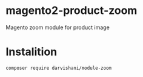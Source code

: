 # magento2-product-zoom
Magento zoom module for product image

# Instalition
`composer require darvishani/module-zoom`
